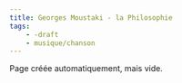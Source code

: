 ```yaml
---
title: Georges Moustaki - la Philosophie
tags:
    - -draft
    - musique/chanson
---
```


Page créée automatiquement, mais vide.
